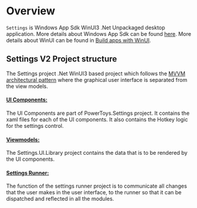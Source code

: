 # Overview
`Settings` is Windows App Sdk WinUI3 .Net Unpackaged desktop application. More details about Windows App Sdk can be found [here](https://github.com/microsoft/WindowsAppSDK#windows-app-sdk---calling-all-windows-developers). More details about WinUI can be found in [Build apps with WinUI](https://developer.microsoft.com/en-us/windows/develop/).

## Settings V2 Project structure
The Settings project .Net WinUI3 based project which
follows the [MVVM architectural pattern][MVVM] where the graphical user interface is separated from the view models.

#### [UI Components:](/src/settings-ui/Settings.UI/)
The UI Components are part of PowerToys.Settings project. It contains the xaml files for each of the UI components. It also contains the Hotkey logic for the settings control.

#### [Viewmodels:](/src/settings-ui/Settings.UI.Library)
The Settings.UI.Library project contains the data that is to be rendered by the UI components.

#### [Settings Runner:](/src/settings-ui/Settings.UI)
The function of the settings runner project is to communicate all changes that the user makes in the user interface, to the runner so that it can be dispatched and reflected in all the modules.

[MVVM]: https://learn.microsoft.com/windows/uwp/data-binding/data-binding-and-mvvm
